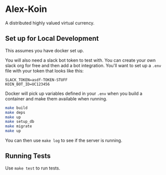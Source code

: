 # Alex-Koin

A distributed highly valued virtual currency.

## Set up for Local Development

This assumes you have docker set up.

You will also need a slack bot token to test with. You can create your own slack org for free and then add a bot integration. You'll want to set up a `.env` file with your token that looks like this:

```
SLACK_TOKEN=asdf-TOKEN-STUFF
KOIN_BOT_ID=UC123456
```

Docker will pick up variables defined in your `.env` when you build a container and make them available when running.

```sh
make build
make deps
make up
make setup_db
make migrate
make up
```

You can then use `make log` to see if the server is running.

## Running Tests

Use `make test` to run tests.
